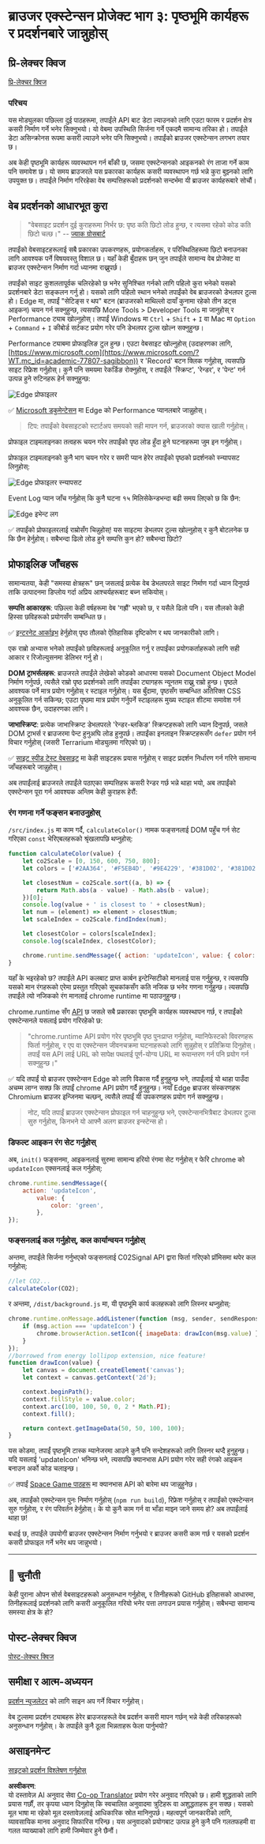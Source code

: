 <!--
CO_OP_TRANSLATOR_METADATA:
{
  "original_hash": "f198c6b817b4b2a99749f4662e7cae98",
  "translation_date": "2025-08-25T23:46:17+00:00",
  "source_file": "5-browser-extension/3-background-tasks-and-performance/README.md",
  "language_code": "ne"
}
-->
# ब्राउजर एक्स्टेन्सन प्रोजेक्ट भाग ३: पृष्ठभूमि कार्यहरू र प्रदर्शनबारे जान्नुहोस्

## प्रि-लेक्चर क्विज

[प्रि-लेक्चर क्विज](https://ashy-river-0debb7803.1.azurestaticapps.net/quiz/27)

### परिचय

यस मोड्युलका पछिल्ला दुई पाठहरूमा, तपाईंले API बाट डेटा ल्याउनको लागि एउटा फारम र प्रदर्शन क्षेत्र कसरी निर्माण गर्ने भनेर सिक्नुभयो। यो वेबमा उपस्थिति सिर्जना गर्ने एकदमै सामान्य तरिका हो। तपाईंले डेटा असिन्क्रोनस रूपमा कसरी ल्याउने भनेर पनि सिक्नुभयो। तपाईंको ब्राउजर एक्स्टेन्सन लगभग तयार छ। 

अब केही पृष्ठभूमि कार्यहरू व्यवस्थापन गर्न बाँकी छ, जसमा एक्स्टेन्सनको आइकनको रंग ताजा गर्ने काम पनि समावेश छ। यो समय ब्राउजरले यस प्रकारका कार्यहरू कसरी व्यवस्थापन गर्छ भन्ने कुरा बुझ्नको लागि उपयुक्त छ। तपाईंले निर्माण गरिरहेका वेब सम्पत्तिहरूको प्रदर्शनको सन्दर्भमा यी ब्राउजर कार्यहरूबारे सोचौं।

## वेब प्रदर्शनको आधारभूत कुरा

> "वेबसाइट प्रदर्शन दुई कुराहरूमा निर्भर छ: पृष्ठ कति छिटो लोड हुन्छ, र त्यसमा रहेको कोड कति छिटो चल्छ।" -- [ज्याक ग्रोसबार्ट](https://www.smashingmagazine.com/2012/06/javascript-profiling-chrome-developer-tools/)

तपाईंको वेबसाइटहरूलाई सबै प्रकारका उपकरणहरू, प्रयोगकर्ताहरू, र परिस्थितिहरूमा छिटो बनाउनका लागि आवश्यक पर्ने विषयवस्तु विशाल छ। यहाँ केही बुँदाहरू छन् जुन तपाईंले सामान्य वेब प्रोजेक्ट वा ब्राउजर एक्स्टेन्सन निर्माण गर्दा ध्यानमा राख्नुपर्छ।

तपाईंको साइट कुशलतापूर्वक चलिरहेको छ भनेर सुनिश्चित गर्नको लागि पहिलो कुरा भनेको यसको प्रदर्शनबारे डेटा सङ्कलन गर्नु हो। यसको लागि पहिलो स्थान भनेको तपाईंको वेब ब्राउजरको डेभलपर टुल्स हो। Edge मा, तपाईं "सेटिङ्स र थप" बटन (ब्राउजरको माथिल्लो दायाँ कुनामा रहेको तीन डट्स आइकन) चयन गर्न सक्नुहुन्छ, त्यसपछि More Tools > Developer Tools मा जानुहोस् र Performance ट्याब खोल्नुहोस्। तपाईं Windows मा `Ctrl` + `Shift` + `I` वा Mac मा `Option` + `Command` + `I` कीबोर्ड सर्टकट प्रयोग गरेर पनि डेभलपर टुल्स खोल्न सक्नुहुन्छ।

Performance ट्याबमा प्रोफाइलिङ टुल हुन्छ। एउटा वेबसाइट खोल्नुहोस् (उदाहरणका लागि, [https://www.microsoft.com](https://www.microsoft.com/?WT.mc_id=academic-77807-sagibbon)) र 'Record' बटन क्लिक गर्नुहोस्, त्यसपछि साइट रिफ्रेश गर्नुहोस्। कुनै पनि समयमा रेकर्डिङ रोक्नुहोस्, र तपाईंले 'स्क्रिप्ट', 'रेन्डर', र 'पेन्ट' गर्न उत्पन्न हुने रुटिनहरू हेर्न सक्नुहुन्छ:

![Edge प्रोफाइलर](../../../../translated_images/profiler.5a4a62479c5df01cfec9aab74173dba13f91d2c968e1a1ae434c26165792df15.ne.png)

✅ [Microsoft डकुमेन्टेसन](https://docs.microsoft.com/microsoft-edge/devtools-guide/performance/?WT.mc_id=academic-77807-sagibbon) मा Edge को Performance प्यानलबारे जान्नुहोस्।

> टिप: तपाईंको वेबसाइटको स्टार्टअप समयको सही मापन गर्न, ब्राउजरको क्यास खाली गर्नुहोस्।

प्रोफाइल टाइमलाइनका तत्वहरू चयन गरेर तपाईंको पृष्ठ लोड हुँदा हुने घटनाहरूमा जुम इन गर्नुहोस्।

प्रोफाइल टाइमलाइनको कुनै भाग चयन गरेर र समरी प्यान हेरेर तपाईंको पृष्ठको प्रदर्शनको स्न्यापसट लिनुहोस्:

![Edge प्रोफाइलर स्न्यापसट](../../../../translated_images/snapshot.97750180ebcad73794a3594b36925eb5c8dbaac9e03fec7f9b974188c9ac63c7.ne.png)

Event Log प्यान जाँच गर्नुहोस् कि कुनै घटना १५ मिलिसेकेन्डभन्दा बढी समय लिएको छ कि छैन:

![Edge इभेन्ट लग](../../../../translated_images/log.804026979f3707e00eebcfa028b2b5a88cec6292f858767bb6703afba65a7d9c.ne.png)

✅ तपाईंको प्रोफाइलरलाई राम्रोसँग चिन्नुहोस्! यस साइटमा डेभलपर टुल्स खोल्नुहोस् र कुनै बोटलनेक छ कि छैन हेर्नुहोस्। सबैभन्दा ढिलो लोड हुने सम्पत्ति कुन हो? सबैभन्दा छिटो?

## प्रोफाइलिङ जाँचहरू

सामान्यतया, केही "समस्या क्षेत्रहरू" छन् जसलाई प्रत्येक वेब डेभलपरले साइट निर्माण गर्दा ध्यान दिनुपर्छ ताकि उत्पादनमा डिप्लोय गर्दा अप्रिय आश्चर्यहरूबाट बच्न सकियोस्।

**सम्पत्ति आकारहरू**: पछिल्ला केही वर्षहरूमा वेब 'गह्रौं' भएको छ, र यसैले ढिलो पनि। यस तौलको केही हिस्सा छविहरूको प्रयोगसँग सम्बन्धित छ।

✅ [इन्टरनेट आर्काइभ](https://httparchive.org/reports/page-weight) हेर्नुहोस् पृष्ठ तौलको ऐतिहासिक दृष्टिकोण र थप जानकारीको लागि।

एक राम्रो अभ्यास भनेको तपाईंको छविहरूलाई अनुकूलित गर्नु र तपाईंका प्रयोगकर्ताहरूको लागि सही आकार र रिजोल्युसनमा डेलिभर गर्नु हो।

**DOM ट्राभर्सलहरू**: ब्राउजरले तपाईंले लेखेको कोडको आधारमा यसको Document Object Model निर्माण गर्नुपर्छ, त्यसैले राम्रो पृष्ठ प्रदर्शनको लागि तपाईंका ट्यागहरू न्यूनतम राख्नु राम्रो हुन्छ। पृष्ठले आवश्यक पर्ने मात्र प्रयोग गर्नुहोस् र स्टाइल गर्नुहोस्। यस बुँदामा, पृष्ठसँग सम्बन्धित अतिरिक्त CSS अनुकूलित गर्न सकिन्छ; एउटा पृष्ठमा मात्र प्रयोग गर्नुपर्ने स्टाइलहरू मुख्य स्टाइल शीटमा समावेश गर्न आवश्यक छैन, उदाहरणका लागि।

**जाभास्क्रिप्ट**: प्रत्येक जाभास्क्रिप्ट डेभलपरले 'रेन्डर-ब्लकिङ' स्क्रिप्टहरूको लागि ध्यान दिनुपर्छ, जसले DOM ट्राभर्स र ब्राउजरमा पेन्ट हुनुअघि लोड हुनुपर्छ। तपाईंका इनलाइन स्क्रिप्टहरूसँग `defer` प्रयोग गर्न विचार गर्नुहोस् (जसरी Terrarium मोड्युलमा गरिएको छ)।

✅ [साइट स्पीड टेस्ट वेबसाइट](https://www.webpagetest.org/) मा केही साइटहरू प्रयास गर्नुहोस् र साइट प्रदर्शन निर्धारण गर्न गरिने सामान्य जाँचहरूबारे जान्नुहोस्।

अब तपाईंलाई ब्राउजरले तपाईंले पठाएका सम्पत्तिहरू कसरी रेन्डर गर्छ भन्ने थाहा भयो, अब तपाईंको एक्स्टेन्सन पूरा गर्न आवश्यक अन्तिम केही कुराहरू हेरौं:

### रंग गणना गर्ने फङ्सन बनाउनुहोस्

`/src/index.js` मा काम गर्दै, `calculateColor()` नामक फङ्सनलाई DOM पहुँच गर्न सेट गरिएका `const` भेरिएबलहरूको श्रृंखलापछि थप्नुहोस्:

```JavaScript
function calculateColor(value) {
	let co2Scale = [0, 150, 600, 750, 800];
	let colors = ['#2AA364', '#F5EB4D', '#9E4229', '#381D02', '#381D02'];

	let closestNum = co2Scale.sort((a, b) => {
		return Math.abs(a - value) - Math.abs(b - value);
	})[0];
	console.log(value + ' is closest to ' + closestNum);
	let num = (element) => element > closestNum;
	let scaleIndex = co2Scale.findIndex(num);

	let closestColor = colors[scaleIndex];
	console.log(scaleIndex, closestColor);

	chrome.runtime.sendMessage({ action: 'updateIcon', value: { color: closestColor } });
}
```

यहाँ के भइरहेको छ? तपाईंले API कलबाट प्राप्त कार्बन इन्टेन्सिटीको मानलाई पास गर्नुहुन्छ, र त्यसपछि यसको मान रंगहरूको एरेमा प्रस्तुत गरिएको सूचकांकसँग कति नजिक छ भनेर गणना गर्नुहुन्छ। त्यसपछि तपाईंले त्यो नजिकको रंग मानलाई chrome runtime मा पठाउनुहुन्छ।

chrome.runtime सँग [API](https://developer.chrome.com/extensions/runtime) छ जसले सबै प्रकारका पृष्ठभूमि कार्यहरू व्यवस्थापन गर्छ, र तपाईंको एक्स्टेन्सनले यसलाई प्रयोग गरिरहेको छ:

> "chrome.runtime API प्रयोग गरेर पृष्ठभूमि पृष्ठ पुनःप्राप्त गर्नुहोस्, म्यानिफेस्टको विवरणहरू फिर्ता गर्नुहोस्, र एप वा एक्स्टेन्सन जीवनचक्रमा घटनाहरूको लागि सुन्नुहोस् र प्रतिक्रिया दिनुहोस्। तपाईं यस API लाई URL को सापेक्ष पथलाई पूर्ण-योग्य URL मा रूपान्तरण गर्न पनि प्रयोग गर्न सक्नुहुन्छ।"

✅ यदि तपाईं यो ब्राउजर एक्स्टेन्सन Edge को लागि विकास गर्दै हुनुहुन्छ भने, तपाईंलाई यो थाहा पाउँदा अचम्म लाग्न सक्छ कि तपाईं chrome API प्रयोग गर्दै हुनुहुन्छ। नयाँ Edge ब्राउजर संस्करणहरू Chromium ब्राउजर इन्जिनमा चल्छन्, त्यसैले तपाईं यी उपकरणहरू प्रयोग गर्न सक्नुहुन्छ।

> नोट, यदि तपाईं ब्राउजर एक्स्टेन्सन प्रोफाइल गर्न चाहनुहुन्छ भने, एक्स्टेन्सनभित्रैबाट डेभलपर टुल्स सुरु गर्नुहोस्, किनभने यो आफ्नै अलग ब्राउजर इन्स्टेन्स हो।

### डिफल्ट आइकन रंग सेट गर्नुहोस्

अब, `init()` फङ्सनमा, आइकनलाई सुरुमा सामान्य हरियो रंगमा सेट गर्नुहोस् र फेरि chrome को `updateIcon` एक्सनलाई कल गर्नुहोस्:

```JavaScript
chrome.runtime.sendMessage({
	action: 'updateIcon',
		value: {
			color: 'green',
		},
});
```

### फङ्सनलाई कल गर्नुहोस्, कल कार्यान्वयन गर्नुहोस्

अन्तमा, तपाईंले सिर्जना गर्नुभएको फङ्सनलाई C02Signal API द्वारा फिर्ता गरिएको प्रॉमिसमा थपेर कल गर्नुहोस्:

```JavaScript
//let CO2...
calculateColor(CO2);
```

र अन्तमा, `/dist/background.js` मा, यी पृष्ठभूमि कार्य कलहरूको लागि लिस्नर थप्नुहोस्:

```JavaScript
chrome.runtime.onMessage.addListener(function (msg, sender, sendResponse) {
	if (msg.action === 'updateIcon') {
		chrome.browserAction.setIcon({ imageData: drawIcon(msg.value) });
	}
});
//borrowed from energy lollipop extension, nice feature!
function drawIcon(value) {
	let canvas = document.createElement('canvas');
	let context = canvas.getContext('2d');

	context.beginPath();
	context.fillStyle = value.color;
	context.arc(100, 100, 50, 0, 2 * Math.PI);
	context.fill();

	return context.getImageData(50, 50, 100, 100);
}
```

यस कोडमा, तपाईं पृष्ठभूमि टास्क म्यानेजरमा आउने कुनै पनि सन्देशहरूको लागि लिस्नर थप्दै हुनुहुन्छ। यदि यसलाई 'updateIcon' भनिन्छ भने, त्यसपछि क्यानभास API प्रयोग गरेर सही रंगको आइकन बनाउन अर्को कोड चलाइन्छ।

✅ तपाईं [Space Game पाठहरू](../../6-space-game/2-drawing-to-canvas/README.md) मा क्यानभास API को बारेमा थप जान्नुहुनेछ।

अब, तपाईंको एक्स्टेन्सन पुनः निर्माण गर्नुहोस् (`npm run build`), रिफ्रेश गर्नुहोस् र तपाईंको एक्स्टेन्सन सुरु गर्नुहोस्, र रंग परिवर्तन हेर्नुहोस्। के यो कुनै काम गर्न वा भाँडा माझ्न जाने समय हो? अब तपाईंलाई थाहा छ!

बधाई छ, तपाईंले उपयोगी ब्राउजर एक्स्टेन्सन निर्माण गर्नुभयो र ब्राउजर कसरी काम गर्छ र यसको प्रदर्शन कसरी प्रोफाइल गर्ने भनेर थप जान्नुभयो।

---

## 🚀 चुनौती

केही पुराना ओपन सोर्स वेबसाइटहरूको अनुसन्धान गर्नुहोस्, र तिनीहरूको GitHub इतिहासको आधारमा, तिनीहरूलाई प्रदर्शनको लागि कसरी अनुकूलित गरियो भनेर पत्ता लगाउन प्रयास गर्नुहोस्। सबैभन्दा सामान्य समस्या क्षेत्र के हो?

## पोस्ट-लेक्चर क्विज

[पोस्ट-लेक्चर क्विज](https://ashy-river-0debb7803.1.azurestaticapps.net/quiz/28)

## समीक्षा र आत्म-अध्ययन

[प्रदर्शन न्यूजलेटर](https://perf.email/) को लागि साइन अप गर्ने विचार गर्नुहोस्।

वेब टुल्समा प्रदर्शन ट्याबहरू हेरेर ब्राउजरहरूले वेब प्रदर्शन कसरी मापन गर्छन् भन्ने केही तरिकाहरूको अनुसन्धान गर्नुहोस्। के तपाईंले कुनै ठूला भिन्नताहरू फेला पार्नुभयो?

## असाइनमेन्ट

[साइटको प्रदर्शन विश्लेषण गर्नुहोस्](assignment.md)

**अस्वीकरण**:  
यो दस्तावेज़ AI अनुवाद सेवा [Co-op Translator](https://github.com/Azure/co-op-translator) प्रयोग गरेर अनुवाद गरिएको छ। हामी शुद्धताको लागि प्रयास गर्छौं, तर कृपया ध्यान दिनुहोस् कि स्वचालित अनुवादमा त्रुटिहरू वा अशुद्धताहरू हुन सक्छ। यसको मूल भाषा मा रहेको मूल दस्तावेज़लाई आधिकारिक स्रोत मानिनुपर्छ। महत्वपूर्ण जानकारीको लागि, व्यावसायिक मानव अनुवाद सिफारिस गरिन्छ। यस अनुवादको प्रयोगबाट उत्पन्न हुने कुनै पनि गलतफहमी वा गलत व्याख्याको लागि हामी जिम्मेवार हुने छैनौं।